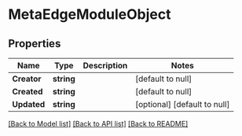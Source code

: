 # MetaEdgeModuleObject

## Properties
Name | Type | Description | Notes
------------ | ------------- | ------------- | -------------
**Creator** | **string** |  | [default to null]
**Created** | **string** |  | [default to null]
**Updated** | **string** |  | [optional] [default to null]

[[Back to Model list]](../README.md#documentation-for-models) [[Back to API list]](../README.md#documentation-for-api-endpoints) [[Back to README]](../README.md)


